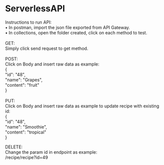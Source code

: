 # ServerlessAPI

Instructions to run API:<br/>
•	In postman, import the json file exported from API Gateway.<br/>
•	In collections, open the folder created, click on each method to test.<br/><br/>
GET:<br/>
	Simply click send request to get method.<br/><br/>
POST:<br/>
	Click on Body and insert raw data as example:<br/>
	{<br/>
	"id": "48",<br/>
	"name": "Grapes",<br/>
	"content": "fruit"<br/>
}<br/>
<br/>
PUT: <br/>
	Click on Body and insert raw data as example to update recipe with existing id:<br/>
	{<br/>
	"id": "48",<br/>
	"name": "Smoothie",<br/>
	"content": "tropical"<br/>
}<br/>

DELETE:<br/>
	Change the param id in endpoint as example:<br/>
	/recipe/recipe?id=49<br/>
